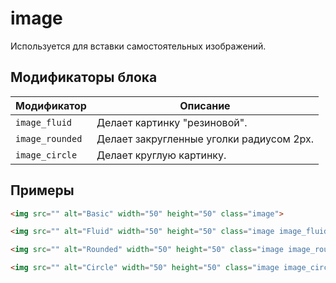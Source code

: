 # image

Используется для вставки самостоятельных изображений.

## Модификаторы блока

| Модификатор | Описание |
|-------------|----------|
| `image_fluid` | Делает картинку "резиновой". |
| `image_rounded` | Делает закругленные уголки радиусом 2px. |
| `image_circle` | Делает круглую картинку. |


## Примеры

```html
<img src="" alt="Basic" width="50" height="50" class="image">

<img src="" alt="Fluid" width="50" height="50" class="image image_fluid">

<img src="" alt="Rounded" width="50" height="50" class="image image_rounded">

<img src="" alt="Circle" width="50" height="50" class="image image_circle">
```
